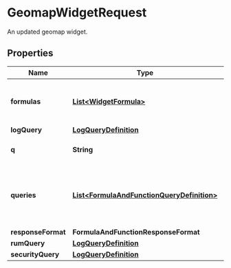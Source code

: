 # GeomapWidgetRequest

An updated geomap widget.

## Properties

| Name               | Type                                                                                      | Description                                                        | Notes      |
| ------------------ | ----------------------------------------------------------------------------------------- | ------------------------------------------------------------------ | ---------- |
| **formulas**       | [**List&lt;WidgetFormula&gt;**](WidgetFormula.md)                                         | List of formulas that operate on queries.                          | [optional] |
| **logQuery**       | [**LogQueryDefinition**](LogQueryDefinition.md)                                           |                                                                    | [optional] |
| **q**              | **String**                                                                                | The widget metrics query.                                          | [optional] |
| **queries**        | [**List&lt;FormulaAndFunctionQueryDefinition&gt;**](FormulaAndFunctionQueryDefinition.md) | List of queries that can be returned directly or used in formulas. | [optional] |
| **responseFormat** | **FormulaAndFunctionResponseFormat**                                                      |                                                                    | [optional] |
| **rumQuery**       | [**LogQueryDefinition**](LogQueryDefinition.md)                                           |                                                                    | [optional] |
| **securityQuery**  | [**LogQueryDefinition**](LogQueryDefinition.md)                                           |                                                                    | [optional] |
